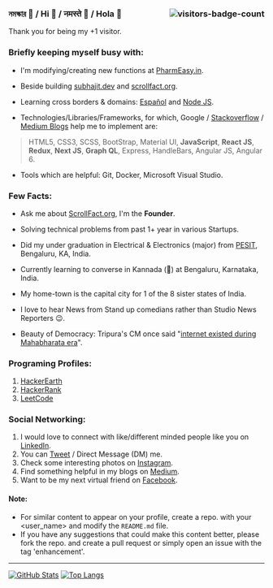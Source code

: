 ### নমস্কার 🙏 / Hi 👋 / नमस्ते 🙏 / Hola 👋 <img align="right" src="https://visitor-badge.laobi.icu/badge?page_id=subhajit.visitor-badge" alt="visitors-badge-count" />

Thank you for being my +1 visitor.

### Briefly keeping myself busy with:

- I'm modifying/creating new functions at [PharmEasy.in](https://pharmeasy.in/).
- Beside building [subhajit.dev](https://subhajit.dev/) and [scrollfact.org](https://scrollfact.org/).
- Learning cross borders & domains: [Español](https://en.wikipedia.org/wiki/Spanish_language) and [Node JS](https://nodejs.org/en/).

- Technologies/Libraries/Frameworks, for which, Google / [Stackoverflow](https://stackoverflow.com/users/11725458/subhajit-b) / [Medium Blogs](https://medium.com/@hiSubhajit) help me to implement are:
>HTML5, CSS3, SCSS, BootStrap, Material UI, **JavaScript**, **React JS**, **Redux**, **Next JS**, **Graph QL**, Express, HandleBars, Angular JS, Angular 6.
- Tools which are helpful: Git, Docker, Microsoft Visual Studio.


### Few Facts:

- Ask me about [ScrollFact.org](https://scrollfact.org/), I'm the **Founder**.
- Solving technical problems from past 1+ year in various Startups.
- Did my under graduation in Electrical & Electronics (major) from [PESIT](https://www.pes.edu/), Bengaluru, KA, India.

- Currently learning to converse in Kannada (🙊) at Bengaluru, Karnataka, India.
- My home-town is the capital city for 1 of the 8 sister states of India.
- I love to hear News from Stand up comedians rather than Studio News Reporters 😉.
- Beauty of Democracy: Tripura's CM once said "[internet existed during Mahabharata era](https://www.indiatoday.in/india/story/internet-existed-during-mahabharata-era-says-tripura-cm-1214559-2018-04-18)".


### Programing Profiles:

1. [HackerEarth](https://www.hackerearth.com/@hiSubhajit)
2. [HackerRank](https://www.hackerrank.com/hiSubhajit)
3. [LeetCode](https://leetcode.com/hiSubhajit/)


### Social Networking:

1. I would love to connect with like/different minded people like you on [LinkedIn](https://in.linkedin.com/in/hiSubhajit).
2. You can [Tweet](https://twitter.com/hiSubhajit_) / Direct Message (DM) me.
3. Check some interesting photos on [Instagram](https://www.instagram.com/hisubhajit/).
4. Find something helpful in my blogs on [Medium](https://medium.com/@hiSubhajit).
5. Want to be my next virtual friend on [Facebook](https://www.facebook.com/hiSubhajitB).


#### Note:

- For similar content to appear on your profile, create a repo. with your <user_name> and modify the `README.md` file.
- If you have any suggestions that could make this content better, please fork the repo. and create a pull request or simply open an issue with the tag 'enhancement'.

<hr />

[![GitHub Stats](https://github-readme-stats.vercel.app/api?username=subhajit&show_icons=true)](https://github.com/anuraghazra/github-readme-stats)
[![Top Langs](https://github-readme-stats.vercel.app/api/top-langs/?username=subhajit&hide_border=true&layout=compact&langs_count=10)](https://github.com/anuraghazra/github-readme-stats)
